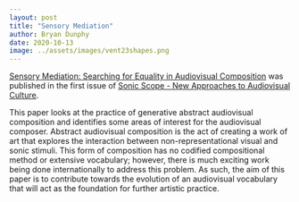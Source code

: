```yaml
---
layout: post
title: "Sensory Mediation"
author: Bryan Dunphy
date: 2020-10-13
image: ../assets/images/vent23shapes.png
---
```


[Sensory Mediation: Searching for Equality in Audiovisual Composition](https://www.sonicscope.org/pub/mwc134uq/release/2) was published in the first issue of [Sonic Scope - New Approaches to Audiovisual Culture](https://www.sonicscope.org/). 

This paper looks at the practice of generative abstract audiovisual composition and identifies some areas of interest for the audiovisual composer. Abstract audiovisual composition is the act of creating a work of art that explores the interaction between non-representational visual and sonic stimuli. This form of composition has no codified compositional method or extensive vocabulary; however, there is much exciting work being done internationally to address this problem. As such, the aim of this paper is to contribute towards the evolution of an audiovisual vocabulary that will act as the foundation for further artistic practice.
